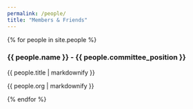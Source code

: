 ```yaml
---
permalink: /people/
title: "Members & Friends"
---
```


{% for people in site.people %}
  <h3>{{ people.name }} - {{ people.committee_position }}</h3>
  <p>{{ people.title | markdownify }}</p>
  <p>{{ people.org | markdownify }}</p>
{% endfor %}